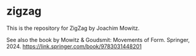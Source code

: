 # zigzag

This is the repository for ZigZag by Joachim Mowitz.

See also the book by Mowitz & Goudsmit: Movements of Form. Springer, 2024. https://link.springer.com/book/9783031448201
